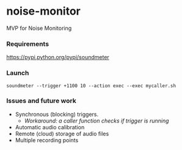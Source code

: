 # noise-monitor
MVP for Noise Monitoring

### Requirements
https://pypi.python.org/pypi/soundmeter

### Launch
```soundmeter --trigger +1100 10 --action exec --exec mycaller.sh```

### Issues and future work
* Synchronous (blocking) triggers. 
  * *Workaround: a caller function checks if trigger is running*
* Automatic audio calibration
* Remote (cloud) storage of audio files
* Multiple recording points
